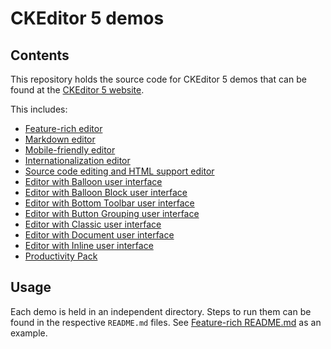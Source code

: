 # CKEditor 5 demos

## Contents

This repository holds the source code for CKEditor 5 demos that can be found at the [CKEditor 5 website](https://ckeditor.com/ckeditor-5/demo).

This includes:

- [Feature-rich editor](feature-rich)
- [Markdown editor](markdown)
- [Mobile-friendly editor](mobile)
- [Internationalization editor](internationalization)
- [Source code editing and HTML support editor](source-code-editing)
- [Editor with Balloon user interface](user-interface-balloon)
- [Editor with Balloon Block user interface](user-interface-balloon-block)
- [Editor with Bottom Toolbar user interface](user-interface-bottom-toolbar)
- [Editor with Button Grouping user interface](user-interface-button-grouping)
- [Editor with Classic user interface](user-interface-classic)
- [Editor with Document user interface](user-interface-document)
- [Editor with Inline user interface](user-interface-inline)
- [Productivity Pack](productivity-pack)

## Usage

Each demo is held in an independent directory. Steps to run them can be found in the respective `README.md` files. See [Feature-rich README.md](feature-rich#readme) as an example.
